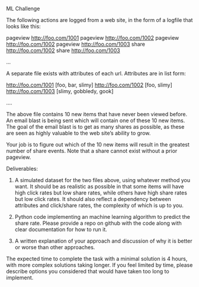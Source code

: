 ML Challenge

The following actions are logged from a web site, in the form of a logfile that looks like this:

pageview    http://foo.com/1001
pageview    http://foo.com/1002
pageview    http://foo.com/1002
pageview    http://foo.com/1003
share       http://foo.com/1002
share       http://foo.com/1003

...


A separate file exists with attributes of each url.  Attributes are in list form:

http://foo.com/1001  [foo, bar, slimy]
http://foo.com/1002  [foo, slimy]
http://foo.com/1003  [slimy, gobbledy, gook]

….


The above file contains 10 new items that have never been viewed before.  An email blast is being sent which will contain one of these 10 new items.  The goal of the email blast is to get as many shares as possible, as these are seen as highly valuable to the web site’s ability to grow.

Your job is to figure out which of the 10 new items will result in the greatest number of share events.  Note that a share cannot exist without a prior pageview.


Deliverables:

1. A simulated dataset for the two files above, using whatever method you want.  It should be as realistic as possible in that some items will have high click rates but low share rates, while others have high share rates but low click rates.  It should also reflect a dependency between attributes and click/share rates, the complexity of which is up to you.

2. Python code implementing an machine learning algorithm to predict the share rate.  Please provide a repo on github with the code along with clear documentation for how to run it.

3. A written explanation of your approach and discussion of why it is better or worse than other approaches.

The expected time to complete the task with a minimal solution is 4 hours, with more complex solutions taking longer.  If you feel limited by time, please describe options you considered that would have taken too long to implement.














